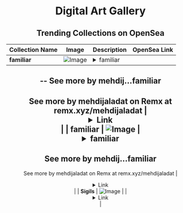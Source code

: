 <div align="center">

# Digital Art Gallery

## Trending Collections on OpenSea

| Collection Name                       | Image                                                                                     | Description                       | OpenSea Link                                                                                          |
|---------------------------------------|-------------------------------------------------------------------------------------------|-----------------------------------|--------------------------------------------------------------------------------------------------------|
| **familiar** | ![Image](https://i.seadn.io/s/raw/files/a61e80877bb5bd846314087235ec2565.jpg?w=500&auto=format?w=200&auto=format) | <details><summary>familiar
--
See more by mehdij...</summary>familiar
--
See more by mehdijaladat on Remx at remx.xyz/mehdijaladat</details> | <details><summary>Link</summary>[familiar](https://opensea.io/collection/familiar-42)</details> |
| **familiar** | ![Image](https://i.seadn.io/s/raw/files/dd1994340897c263ca37f2b9f2b7fb1a.jpg?w=500&auto=format?w=200&auto=format) | <details><summary>familiar
--
See more by mehdij...</summary>familiar
--
See more by mehdijaladat on Remx at remx.xyz/mehdijaladat</details> | <details><summary>Link</summary>[familiar](https://opensea.io/collection/familiar-41)</details> |
| **Sigils** | ![Image](https://i.seadn.io/s/raw/files/5d8ab49f3fb10b1ee79c2675068af1e0.png?w=500&auto=format?w=200&auto=format) |  | <details><summary>Link</summary>[Sigils](https://opensea.io/collection/sigils-5)</details> |

</div>